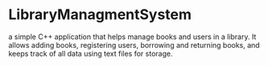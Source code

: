 # LibraryManagmentSystem
a simple C++ application that helps manage books and users in a library. It allows adding books, registering users, borrowing and returning books, and keeps track of all data using text files for storage.
